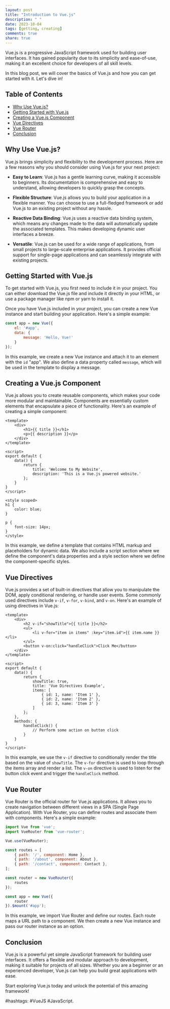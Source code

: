```yaml
---
layout: post
title: "Introduction to Vue.js"
description: " "
date: 2023-10-04
tags: [getting, creating]
comments: true
share: true
---
```


Vue.js is a progressive JavaScript framework used for building user interfaces. It has gained popularity due to its simplicity and ease-of-use, making it an excellent choice for developers of all skill levels.

In this blog post, we will cover the basics of Vue.js and how you can get started with it. Let's dive in!

## Table of Contents
- [Why Use Vue.js?](#why-use-vue-js)
- [Getting Started with Vue.js](#getting-started-with-vue-js)
- [Creating a Vue.js Component](#creating-a-vue-js-component)
- [Vue Directives](#vue-directives)
- [Vue Router](#vue-router)
- [Conclusion](#conclusion)

## Why Use Vue.js?

Vue.js brings simplicity and flexibility to the development process. Here are a few reasons why you should consider using Vue.js for your next project:

- **Easy to Learn**: Vue.js has a gentle learning curve, making it accessible to beginners. Its documentation is comprehensive and easy to understand, allowing developers to quickly grasp the concepts.

- **Flexible Structure**: Vue.js allows you to build your application in a flexible manner. You can choose to use a full-fledged framework or add Vue.js to an existing project without any hassle.

- **Reactive Data Binding**: Vue.js uses a reactive data binding system, which means any changes made to the data will automatically update the associated templates. This makes developing dynamic user interfaces a breeze.

- **Versatile**: Vue.js can be used for a wide range of applications, from small projects to large-scale enterprise applications. It provides official support for single-page applications and can seamlessly integrate with existing projects.

## Getting Started with Vue.js

To get started with Vue.js, you first need to include it in your project. You can either download the Vue.js file and include it directly in your HTML, or use a package manager like npm or yarn to install it.

Once you have Vue.js included in your project, you can create a new Vue instance and start building your application. Here's a simple example:

```javascript
const app = new Vue({
    el: '#app',
    data: {
        message: 'Hello, Vue!'
    }
});
```

In this example, we create a new Vue instance and attach it to an element with the `id` "app". We also define a data property called `message`, which will be used in the template to display a message.

## Creating a Vue.js Component

Vue.js allows you to create reusable components, which makes your code more modular and maintainable. Components are essentially custom elements that encapsulate a piece of functionality. Here's an example of creating a simple component:

```vue
<template>
    <div>
        <h1>{{ title }}</h1>
        <p>{{ description }}</p>
    </div>
</template>

<script>
export default {
    data() {
        return {
            title: 'Welcome to My Website',
            description: 'This is a Vue.js powered website.'
        };
    }
}
</script>

<style scoped>
h1 {
    color: blue;
}

p {
    font-size: 14px;
}
</style>
```

In this example, we define a template that contains HTML markup and placeholders for dynamic data. We also include a script section where we define the component's data properties and a style section where we define the component-specific styles.

## Vue Directives

Vue.js provides a set of built-in directives that allow you to manipulate the DOM, apply conditional rendering, or handle user events. Some commonly used directives include `v-if`, `v-for`, `v-bind`, and `v-on`. Here's an example of using directives in Vue.js:

```vue
<template>
    <div>
        <h2 v-if="showTitle">{{ title }}</h2>
        <ul>
            <li v-for="item in items" :key="item.id">{{ item.name }}</li>
        </ul>
        <button v-on:click="handleClick">Click Me</button>
    </div>
</template>

<script>
export default {
    data() {
        return {
            showTitle: true,
            title: 'Vue Directives Example',
            items: [
                { id: 1, name: 'Item 1' },
                { id: 2, name: 'Item 2' },
                { id: 3, name: 'Item 3' }
            ]
        };
    },
    methods: {
        handleClick() {
            // Perform some action on button click
        }
    }
}
</script>
```

In this example, we use the `v-if` directive to conditionally render the title based on the value of `showTitle`. The `v-for` directive is used to loop through the items array and render a list. The `v-on` directive is used to listen for the button click event and trigger the `handleClick` method.

## Vue Router

Vue Router is the official router for Vue.js applications. It allows you to create navigation between different views in a SPA (Single Page Application). With Vue Router, you can define routes and associate them with components. Here's a simple example:

```javascript
import Vue from 'vue';
import VueRouter from 'vue-router';

Vue.use(VueRouter);

const routes = [
    { path: '/', component: Home },
    { path: '/about', component: About },
    { path: '/contact', component: Contact },
];

const router = new VueRouter({
    routes
});

const app = new Vue({
    router
}).$mount('#app');
```

In this example, we import Vue Router and define our routes. Each route maps a URL path to a component. We then create a new Vue instance and pass our router instance as an option.

## Conclusion

Vue.js is a powerful yet simple JavaScript framework for building user interfaces. It offers a flexible and modular approach to development, making it suitable for projects of all sizes. Whether you are a beginner or an experienced developer, Vue.js can help you build great applications with ease.

Start exploring Vue.js today and unlock the potential of this amazing framework!

#hashtags: #VueJS #JavaScript.